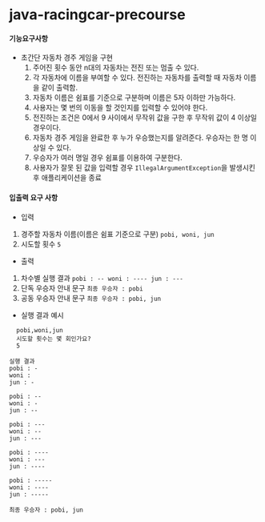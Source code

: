 # java-racingcar-precourse

#### 기능요구사항
* 초간단 자동차 경주 게임을 구현
    1. 주어진 횟수 동안 n대의 자동차는 전진 또는 멈출 수 있다.
    2. 각 자동차에 이름을 부여할 수 있다. 전진하는 자동차를 출력할 때 자동차 이름을 같이 출력함.
    3. 자동차 이름은 쉼표를 기준으로 구분하며 이름은 5자 이하만 가능하다.
    4. 사용자는 몇 번의 이동을 할 것인지를 입력할 수 있어야 한다.
    5. 전진하는 조건은 0에서 9 사이에서 무작위 값을 구한 후 무작위 값이 4 이상일 경우이다.
    6. 자동차 경주 게임을 완료한 후 누가 우승했는지를 알려준다. 우승자는 한 명 이상일 수 있다.
    7. 우승자가 여러 명일 경우 쉼표를 이용하여 구분한다.
    8. 사용자가 잘못 된 값을 입력할 경우 `IllegalArgumentException`을 발생시킨 후 애플리케이션을 종료

#### 입출력 요구 사항
* 입력
1. 경주할 자동차 이름(이름은 쉼표 기준으로 구분)
   `pobi, woni, jun`
2. 시도할 횟수
   `5`
* 출력
1. 차수별 실행 결과
   `pobi : --
   woni : ----
   jun : ---`
2. 단독 우승자 안내 문구
   `최종 우승자 : pobi`
3. 공동 우승자 안내 문구
   `최종 우승자 : pobi, jun`

* 실행 결과 예시

```경주할 자동차 이름을 입력하세요.(이름은 쉼표(,) 기준으로 구분)
  pobi,woni,jun
  시도할 횟수는 몇 회인가요?
  5

실행 결과
pobi : -
woni :
jun : -

pobi : --
woni : -
jun : --

pobi : ---
woni : --
jun : ---

pobi : ----
woni : ---
jun : ----

pobi : -----
woni : ----
jun : -----

최종 우승자 : pobi, jun